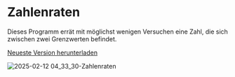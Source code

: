 # Zahlenraten
Dieses Programm errät mit möglichst wenigen Versuchen eine Zahl, die sich zwischen zwei Grenzwerten befindet.

[Neueste Version herunterladen](https://github.com/Alsweider/Zahlenraten/releases/latest)

![2025-02-12 04_33_30-Zahlenraten](https://github.com/user-attachments/assets/cacf5cb1-6bcf-496a-a5ef-c2585ad28e76)

